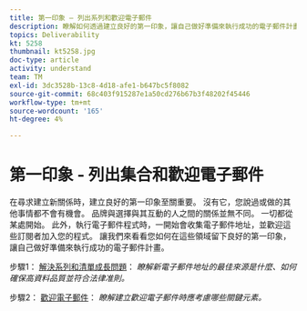 ```yaml
---
title: 第一印象 — 列出系列和歡迎電子郵件
description: 瞭解如何透過建立良好的第一印象，讓自己做好準備來執行成功的電子郵件計畫。
topics: Deliverability
kt: 5258
thumbnail: kt5258.jpg
doc-type: article
activity: understand
team: TM
exl-id: 3dc3528b-13c8-4d18-afe1-b647bc5f8082
source-git-commit: 68c403f915287e1a50cd276b67b3f48202f45446
workflow-type: tm+mt
source-wordcount: '165'
ht-degree: 4%

---
```


# 第一印象 - 列出集合和歡迎電子郵件

在尋求建立新關係時，建立良好的第一印象至關重要。 沒有它，您說過或做的其他事情都不會有機會。 品牌與選擇與其互動的人之間的關係並無不同。 一切都從某處開始。 此外，執行電子郵件程式時，一開始會收集電子郵件地址，並歡迎這些訂閱者加入您的程式。 讓我們來看看您如何在這些領域留下良好的第一印象，讓自己做好準備來執行成功的電子郵件計畫。

步驟1：  [解決系列和清單成長問題](/help/first-impressions/address-collection-and-list-growth.md)：
*瞭解新電子郵件地址的最佳來源是什麼、如何確保高資料品質並符合法律准則。*

步驟2：  [歡迎電子郵件](/help/first-impressions/welcome-emails.md)：
*瞭解建立歡迎電子郵件時應考慮哪些關鍵元素。*
